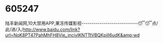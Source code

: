 # 605247
陆丰新闻网,10大禁用APP,果冻传媒影视----------------------------😴😴点/此/进/入/http://www.baidu.com/link?url=NoK8PT47PahMhFH8Vie_jnciyIKNTTtVBQKpill6udK&amp;wd
